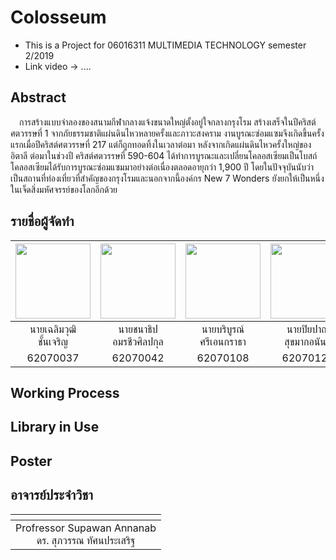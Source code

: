 # Colosseum
- This is a Project for 06016311 MULTIMEDIA TECHNOLOGY semester 2/2019
- Link video -> ....

## Abstract
&emsp;การสร้างแบบจำลองของสนามกีฬากลางแจ้งขนาดใหญ่ตั้งอยู่ใจกลางกรุงโรม สร้างเสร็จในปีคริสต์ศตวรรษที่ 1 จากภัยธรรมชาติแผ่นดินไหวหลายครั้งและภาวะสงคราม งานบูรณะซ่อมแซมจึงเกิดขึ้นครั้งแรกเมื่อปีคริสต์ศตวรรษที่ 217 แต่ก็ถูกทอดทิ้งในเวลาต่อมา หลังจากเกิดแผ่นดินไหวครั้งใหญ่ของอิตาลี ต่อมาในช่วงปี คริสต์ศตวรรษที่ 590-604 ได้ทำการบูรณะและเปลี่ยนโคลอสเซียมเป็นโบสถ์ โคลอสเซียมได้รับการบูรณะซ่อมแซมมาอย่างต่อเนื่องตลอดอายุกว่า 1,900 ปี โดยในปัจจุบันนับว่าเป็นสถานที่ท่องเที่ยวที่สำคัญของกรุงโรมและนอกจากนี้องค์กร New 7 Wonders ยังยกให้เป็นหนึ่งในเจ็ดสิ่งมหัศจรรย์ของโลกอีกด้วย

## รายชื่อผู้จัดทำ
|<img src="https://scontent.xx.fbcdn.net/v/t1.15752-0/p280x280/96347410_272901030413496_7727012088127684608_n.jpg?_nc_cat=106&_nc_sid=b96e70&_nc_eui2=AeGYPPC3vVs8JmFVVin__2wGTxkoo2NkNwFPGSijY2Q3AZFVnvfKtm5xYswE4PBxWf02eeCibVOFC0ZQJxM1N3dv&_nc_oc=AQn7QtDNbW41exjDneJiOQeSW5-kN3ypFmrHzzr9ExvI32WTnlK4EBC5X1co9O7wCIA&_nc_ad=z-m&_nc_cid=0&_nc_zor=9&_nc_ht=scontent.xx&_nc_tp=6&oh=0a012116c79c342bc22ac44c20ef776d&oe=5ED9D226" width="120px" height="120px">|<img src="https://scontent.fbkk8-2.fna.fbcdn.net/v/t1.0-9/72843523_1215239785345622_1726860380963078144_n.jpg?_nc_cat=107&_nc_sid=174925&_nc_eui2=AeFgLkNtBgakqd26mI2dxbWVy2KdXw2ygUfLYp1fDbKBR9tFdVkLzKmsCIuL8kChQsnWUWMlNqaVTE2rIM8SrxSp&_nc_oc=AQkseVlIPAHMYuThyXWvy8UJhpSFDkv1VwqAza7zEZRJ0LsOBfrrpMR3RiGgBY9lRGg&_nc_ht=scontent.fbkk8-2.fna&oh=0bb1c62e3e520975f7ffd5f2c5d53ee2&oe=5ED95BDD" width="120px" height="120px">|<img src="https://scontent.fbkk12-4.fna.fbcdn.net/v/t1.0-9/37549536_1038777826297990_1612749808647274496_n.jpg?_nc_cat=110&_nc_sid=174925&_nc_eui2=AeEM3_u_Lj5YVtn6ockbN38KT9e87lVx9VNP17zuVXH1U_lFu0sk6QYQxvQ3qQ1LxTG6le3fFPbyLMx6OjXRHNbP&_nc_oc=AQmjTqnTui6kaHL4mFI2nbkh37TibQY76CNbTUujUpIIMNKsX89uWIiVl11uzlRfXV4&_nc_ht=scontent.fbkk12-4.fna&oh=c489eb9da6c7bcf45e88e3f8f1717099&oe=5EDC00F7" width="120px" height="120px">|<img src="https://scontent.fbkk8-2.fna.fbcdn.net/v/t1.0-9/38752158_753445171665212_4286835153382146048_n.jpg?_nc_cat=107&_nc_sid=09cbfe&_nc_eui2=AeGFBLIqvti-LQEAdPIzWR_PegqYiTeimS96CpiJN6KZL9akAObQaeYZ0IxLkAb55U_ciJiiUOlPSAmBq9QtSyRl&_nc_oc=AQlxuQejvpsnuAv1Rhozy20S4__48XaewtV31OomoyNlmYSUxxH5zCu3-cUHv7R6xbk&_nc_ht=scontent.fbkk8-2.fna&oh=cdefe2a62fe6c5202901ecf1725290d2&oe=5EDABC92" width="120px" height="120px">|
|:---:|:---:|:---:|:---:|
|นายเฉลิมวุฒิ<br>ชั้นเจริญ|นายชนาธิป<br>อมรชีวศิลปกุล|นายบริบูรณ์<br>ศรีเอนกราธา|นายปิยปาณ<br>สุขมากอนันต์|
|62070037|62070042|62070108|62070120|


## Working Process


## Library in Use


## Poster


## อาจารย์ประจำวิชา

<table>
<thead>
<tr>
<th align="center"><img src="https://www.it.kmitl.ac.th/wp-content/uploads/2017/12/Supawan.jpg" alt="" style="max-width:20%;"></a></th></th>
</tr>
</thead>
<tbody>
<tr>
<td align="center"> Profressor Supawan Annanab<br>ดร. สุภวรรณ ทัศนประเสริฐ</td>
</tr>
</tbody>
</table>
<!-- ![](https://media.giphy.com/media/d2Z7keyUwp4rzuG4/giphy.gif) -->
